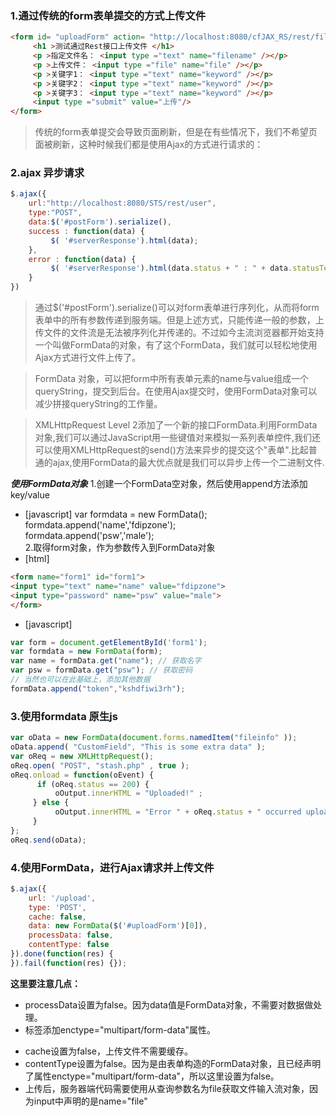 ### 1.通过传统的form表单提交的方式上传文件
```html
<form id= "uploadForm" action= "http://localhost:8080/cfJAX_RS/rest/file/upload" method= "post" enctype ="multipart/form-data">  
     <h1 >测试通过Rest接口上传文件 </h1>  
     <p >指定文件名： <input type ="text" name="filename" /></p>  
     <p >上传文件： <input type ="file" name="file" /></p>  
     <p >关键字1： <input type ="text" name="keyword" /></p>  
     <p >关键字2： <input type ="text" name="keyword" /></p>  
     <p >关键字3： <input type ="text" name="keyword" /></p>  
     <input type ="submit" value="上传"/>  
</form>  
```
> 传统的form表单提交会导致页面刷新，但是在有些情况下，我们不希望页面被刷新，这种时候我们都是使用Ajax的方式进行请求的：

### 2.ajax 异步请求
```js
$.ajax({
	url:"http://localhost:8080/STS/rest/user",
	type:"POST",
	data:$('#postForm').serialize(),
	success : function(data) {  
	     $( '#serverResponse').html(data);  
	},  
	error : function(data) {  
	     $( '#serverResponse').html(data.status + " : " + data.statusText + " : " + data.responseText);  
	}  
})
```
> 通过$('#postForm').serialize()可以对form表单进行序列化，从而将form表单中的所有参数传递到服务端。但是上述方式，只能传递一般的参数，上传文件的文件流是无法被序列化并传递的。不过如今主流浏览器都开始支持一个叫做FormData的对象，有了这个FormData，我们就可以轻松地使用Ajax方式进行文件上传了。

> FormData 对象，可以把form中所有表单元素的name与value组成一个queryString，提交到后台。在使用Ajax提交时，使用FormData对象可以减少拼接queryString的工作量。

> XMLHttpRequest Level 2添加了一个新的接口FormData.利用FormData对象,我们可以通过JavaScript用一些键值对来模拟一系列表单控件,我们还可以使用XMLHttpRequest的send()方法来异步的提交这个"表单".比起普通的ajax,使用FormData的最大优点就是我们可以异步上传一个二进制文件.

***使用FormData对象***
1.创建一个FormData空对象，然后使用append方法添加key/value
- [javascript]
var formdata = new FormData();  
formdata.append('name','fdipzone');  
formdata.append('psw','male');  
2.取得form对象，作为参数传入到FormData对象
- [html]
```html
<form name="form1" id="form1">  
<input type="text" name="name" value="fdipzone">  
<input type="password" name="psw" value="male">  
</form>
```  
- [javascript]
```js
var form = document.getElementById('form1');  
var formdata = new FormData(form);  
var name = formData.get("name"); // 获取名字
var psw = formData.get("psw"); // 获取密码
// 当然也可以在此基础上，添加其他数据
formData.append("token","kshdfiwi3rh");
```

### 3.使用formdata 原生js
```js
var oData = new FormData(document.forms.namedItem("fileinfo" ));  
oData.append( "CustomField", "This is some extra data" );  
var oReq = new XMLHttpRequest();  
oReq.open( "POST", "stash.php" , true );  
oReq.onload = function(oEvent) {  
      if (oReq.status == 200) {  
          oOutput.innerHTML = "Uploaded!" ;  
     } else {  
          oOutput.innerHTML = "Error " + oReq.status + " occurred uploading your file.<br \/>";  
     }  
};  
oReq.send(oData);  
```
### 4.使用FormData，进行Ajax请求并上传文件
```js
$.ajax({
    url: '/upload',
    type: 'POST',
    cache: false,
    data: new FormData($('#uploadForm')[0]),
    processData: false,
    contentType: false
}).done(function(res) {
}).fail(function(res) {});
```
**这里要注意几点：**

- processData设置为false。因为data值是FormData对象，不需要对数据做处理。
- <form>标签添加enctype="multipart/form-data"属性。
- cache设置为false，上传文件不需要缓存。
- contentType设置为false。因为是由<form>表单构造的FormData对象，且已经声明了属性enctype="multipart/form-data"，所以这里设置为false。
- 上传后，服务器端代码需要使用从查询参数名为file获取文件输入流对象，因为input中声明的是name="file"
